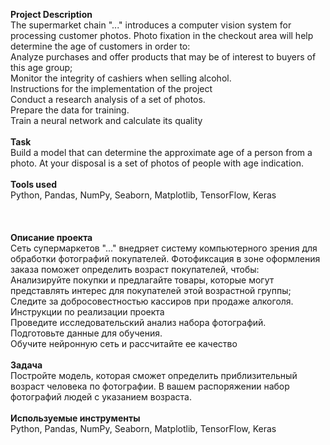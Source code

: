 **Project Description**\
The supermarket chain "..." introduces a computer vision system for processing customer photos. Photo fixation in the checkout area will help determine the age of customers in order to:\
Analyze purchases and offer products that may be of interest to buyers of this age group;\
Monitor the integrity of cashiers when selling alcohol.\
Instructions for the implementation of the project\
Conduct a research analysis of a set of photos.\
Prepare the data for training.\
Train a neural network and calculate its quality\
\
**Task**\
Build a model that can determine the approximate age of a person from a photo. At your disposal is a set of photos of people with age indication.\
\
**Tools used**\
Python, Pandas, NumPy, Seaborn, Matplotlib, TensorFlow, Keras\
\
\
\
**Описание проекта**\
Сеть супермаркетов "..." внедряет систему компьютерного зрения для обработки фотографий покупателей. Фотофиксация в зоне оформления заказа поможет определить возраст покупателей, чтобы:\
Анализируйте покупки и предлагайте товары, которые могут представлять интерес для покупателей этой возрастной группы;\
Следите за добросовестностью кассиров при продаже алкоголя.\
Инструкции по реализации проекта\
Проведите исследовательский анализ набора фотографий.\
Подготовьте данные для обучения.\
Обучите нейронную сеть и рассчитайте ее качество\
\
**Задача**\
Постройте модель, которая сможет определить приблизительный возраст человека по фотографии. В вашем распоряжении набор фотографий людей с указанием возраста.\
\
**Используемые инструменты**\
Python, Pandas, NumPy, Seaborn, Matplotlib, TensorFlow, Keras
